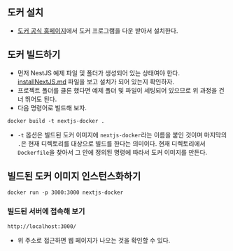 ## 도커 설치
- [도커 공식 홈페이지](https://docs.docker.com/get-docker/)에서 도커 프로그램을 다운 받아서 설치한다.

## 도커 빌드하기
- 먼저 NestJS 예제 파일 및 폴더가 생성되어 있는 상태여야 한다. [installNextJS.md](./installNextJS.md) 파일을 보고 설치가 되어 있는지 확인하자.
- 프로젝트 폴더를 클론 했다면 예제 폴더 및 파일이 세팅되어 있으므로 위 과정을 건너 뛰어도 된다.
- 다음 명령어로 빌드해 보자.
```
docker build -t nextjs-docker .
```
- `-t` 옵션은 빌드된 도커 이미지에 `nextjs-docker`라는 이름을 붙인 것이며 마지막의 `.`은 현재 디렉토리를 대상으로 빌드를 한다는 의미이다. 현재 디렉토리에서 `Dockerfile`을 찾아서 그 안에 정의된 명령에 따라서 도커 이미지를 만든다.

## 빌드된 도커 이미지 인스턴스화하기
```
docker run -p 3000:3000 nextjs-docker
```

### 빌드된 서버에 접속해 보기
```
http://localhost:3000/
```
- 위 주소로 접근하면 웹 페이지가 나오는 것을 확인할 수 있다.